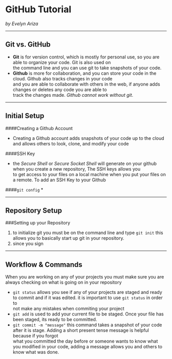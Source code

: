 # GitHub Tutorial

_by Evelyn Ariza_

---
## Git vs. GitHub
* **Git** is for version control, which is mostly for personal use, so you are able to organize your code. Git is also used on  
the command line and you can use git to take snapshots of your code. 
* **Github** is more for collaboration, and you can store your code in the cloud. Github also tracks changes in your code  
and you are able to collaborate with others in the web, if anyone adds changes or deletes any code you are able to  
track the changes made. *Github cannot work without git*.


---
## Initial Setup
####Creating a Github Account
* Creating a Github account adds snapshots of your code up to the cloud and allows others to look, clone, and modify your code 

####SSH Key 
* the _Secure Shell_ or _Secure Socket Shell_ will generate on your github when you create a new repository, The SSH keys allows you  
to get access to your files on a local machine when you put your files on a remote. To add an SSH Key to your Github 

####`git config`
* 



---
## Repository Setup
###Setting up your Repository
1. to initialize git you must be on the command line and type `git init` this allows you to basically start up git in your repository.
2. since you sign 


---
## Workflow & Commands
When you are working on any of your projects you must make sure you are always checking on what is going on in your repository  

* `git status` allows you see if any of your projects are staged and ready to commit and if it was edited. it is important to use `git status` in order to  
not make any mistakes when commiting your project 
* `git add` is used to add your current file to be staged. Once your file has been staged, its ready to be committed.
* `git commit -m "message"` this command takes a snapshot of your code after it is stage. Adding a short present tense message is helpful because if you forgot  
 what you committed the day before or someone wants to know what you modified in your code, adding a message allows you and others to know what was done.
